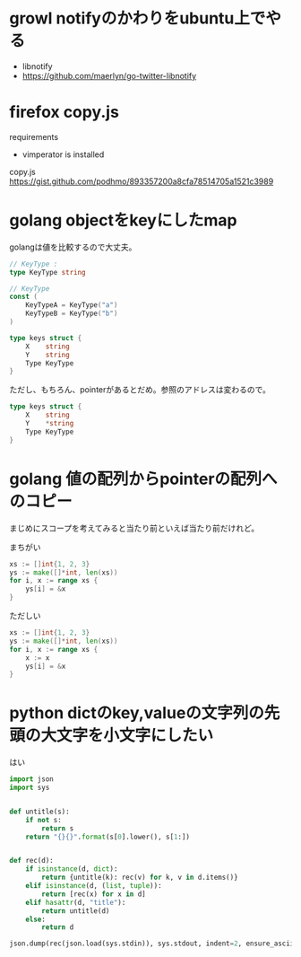 # growl notifyのかわりをubuntu上でやる

- libnotify
- https://github.com/maerlyn/go-twitter-libnotify

# firefox copy.js

requirements

- vimperator is installed

copy.js
https://gist.github.com/podhmo/893357200a8cfa78514705a1521c3989

# golang objectをkeyにしたmap

golangは値を比較するので大丈夫。


```go
// KeyType :
type KeyType string

// KeyType
const (
	KeyTypeA = KeyType("a")
	KeyTypeB = KeyType("b")
)

type keys struct {
	X    string
	Y    string
	Type KeyType
}
```

ただし、もちろん、pointerがあるとだめ。参照のアドレスは変わるので。

```go
type keys struct {
	X    string
	Y    *string
	Type KeyType
}
```

# golang 値の配列からpointerの配列へのコピー

まじめにスコープを考えてみると当たり前といえば当たり前だけれど。

まちがい

```go
xs := []int{1, 2, 3}
ys := make([]*int, len(xs))
for i, x := range xs {
    ys[i] = &x
}
```

ただしい

```go
xs := []int{1, 2, 3}
ys := make([]*int, len(xs))
for i, x := range xs {
    x := x
    ys[i] = &x
}
```

# python dictのkey,valueの文字列の先頭の大文字を小文字にしたい

はい

```python
import json
import sys


def untitle(s):
    if not s:
        return s
    return "{}{}".format(s[0].lower(), s[1:])


def rec(d):
    if isinstance(d, dict):
        return {untitle(k): rec(v) for k, v in d.items()}
    elif isinstance(d, (list, tuple)):
        return [rec(x) for x in d]
    elif hasattr(d, "title"):
        return untitle(d)
    else:
        return d

json.dump(rec(json.load(sys.stdin)), sys.stdout, indent=2, ensure_ascii=False)
```

